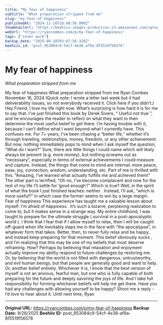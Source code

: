 ```yaml
---
title: "My fear of happiness"
subtitle: "What preparation stripped from me"
slug: "my-fear-of-happiness"
publishedAt: "2024-11-16T18:40:56.000Z"
thumbnailUrl: "https://beehiiv-images-production.s3.amazonaws.com/uploads/asset/file/c9cc2345-38fc-4eb3-b8ec-5ff5ae33b159/fear-of-happiness.png?t=1731782400"
webUrl: "https://ryancombes.com/p/my-fear-of-happiness"
tags: ["inner work"]
backup_date: "2025-09-28T03:07:56.328Z"
beehiiv_id: "post_953084c9-54cf-4e38-af9a-8f5519f56578"
---
```


# My fear of happiness

*What preparation stripped from me*



My fear of happiness What preparation stripped from me Ryan Combes November 16, 2024 (Quick note: I wrote a letter last week but it had deliverability issues, so not everybody received it. Click here if you didn’t.) Hey Friend, I love my life right now. What’s surprising is how hard it is for me to say that. I’ve just finished this book by Derek Sivers, “ Useful not true ”, and he encourages the reader to reflect on what they want to then determine the most useful belief to get there. I’m having trouble with it, because I can’t define what I want beyond what I currently have. This confuses me. For 7+ years, I’ve been chasing a “better life,” whether it’s through traveling, relationships, money, freedom, or any other achievement. But now, nothing immediately pops to mind when I ask myself the question, “What do I want?” Sure, there are little things I could name which will likely always be present (e.g. more money), but nothing screams out as “necessary”, especially in terms of external achievements I could measure and capture. Instead, the things that come to mind are internal: more peace, ease, joy, connection, wisdom, understanding, etc. Part of me is thrilled with this. “Amazing, I’ve learned what actually fulfills me and achieved them!” The other part is terrified, “Oh no, I’ve become complacent and now for the rest of my life I’ll settle for ‘good enough’!” Which is true? Well, in the spirit of what the book I just finished teaches: neither . Instead, I’ll ask, “which is more useful?” in which case the former seems to win by a large margin. Fear of happiness This experience has taught me a valuable lesson about myself: I’m afraid of happiness . It’s such a bizarre, perplexing realization to come to, but it makes sense in a strange way. My entire childhood, I was taught to prepare for the ultimate struggle ( survival in a post-apocalyptic world ). I think that I fear that if I allow myself to relax, then I will be caught off-guard when life inevitably slaps me in the face with “the apocalypse”, in whatever form that takes. Better, then, to never fully relax and be happy, and instead keep preparing for that moment. This belief obviously sucks , and I’m realizing that this may be one of my beliefs that most deserve reframing. How? Perhaps by believing that relaxation and enjoyment actually improve my ability respond to future challenges by restoring me. Or, by believing that the world is not filled with dangerous, untrustworthy, and evil human beings, but that people are generally good and want to help. Or, another belief entirely. Whichever it is, I know that the best version of myself is not an anxious, fearful man, but one who is fully capable of both preparing for the future and deeply savoring the joys of life. And I take full responsibility for forming whichever beliefs will help me get there. Have you had any challenges with allowing yourself to be happy? Shoot me a reply - I’d love to hear about it. Until next time, Ryan

---

**Original URL:** https://ryancombes.com/p/my-fear-of-happiness
**Backup Date:** 9/28/2025
**Beehiiv ID:** post_953084c9-54cf-4e38-af9a-8f5519f56578
